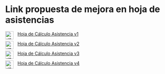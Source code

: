 #  Link propuesta de mejora en hoja de asistencias

<img align="left" alt="attendance" width="26px" src="https://cdn-icons-png.flaticon.com/512/3125/3125856.png" style="padding-right:10px;" /> [Hoja de Cálculo Asistencia v1](https://docs.google.com/spreadsheets/d/1PV-L9zemZ_223-5OcrbIvxnEIdM_JgkspfPvGIbVqMg/edit?usp=sharing)

<img align="left" alt="attendance" width="26px" src="https://cdn-icons-png.flaticon.com/512/732/732220.png" style="padding-right:10px;" /> [Hoja de Cálculo Asistencia v2](https://docs.google.com/spreadsheets/d/1k4zXrexVgQjcMVymyvwVLzLIdE4e6wnfhstiyspSQg4/edit?usp=sharing)

<img align="left" alt="attendance" width="26px" src="https://cdn-icons-png.flaticon.com/512/3104/3104147.png" style="padding-right:10px;" /> [Hoja de Cálculo Asistencia v3](https://docs.google.com/spreadsheets/d/1hJMJZktJESB9G-sz-ogjgVNK5IVkl5MWyKEqMvnaw1I/edit?usp=sharing)

<img align="left" alt="attendance" width="26px" src="https://cdn-icons-png.flaticon.com/512/6612/6612108.png" style="padding-right:10px;" /> [Hoja de Cálculo Asistencia v4](https://docs.google.com/spreadsheets/d/1GOtJSqeH4rkbRBnOVnfoBgl1ZhpSwDubyFbaI9q3tW4/edit?usp=sharing)
